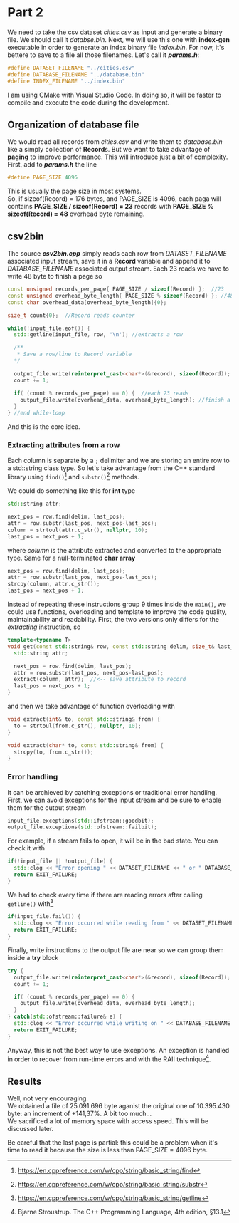 # Part 2

We need to take the csv dataset _cities.csv_ as input and generate a binary file. We should call it _databse.bin_. Next, we will use this one with **index-gen** executable in order to generate an index binary file _index.bin_. For now, it's bettere to save to a file all those filenames. Let's call it _**params.h**_:

```C++
#define DATASET_FILENAME "../cities.csv"
#define DATABASE_FILENAME "../database.bin"
#define INDEX_FILENAME "../index.bin"
```

I am using CMake with Visual Studio Code. In doing so, it will be faster to compile and execute the code during the development.

## Organization of database file

We would read all records from _cities.csv_ and write them to _database.bin_ like a simply collection of **Record**s. But we want to take advantage of **paging** to improve performance. This will introduce just a bit of complexity. First, add to _**params.h**_ the line

```C++
#define PAGE_SIZE 4096
```

This is usually the page size in most systems.<br>
So, if sizeof(Record) = 176 bytes, and PAGE_SIZE is 4096, each paga will contains **PAGE_SIZE / sizeof(Record) = 23** records with **PAGE_SIZE % sizeof(Record) = 48** overhead byte remaining. 

## csv2bin

The source _**csv2bin.cpp**_ simply reads each row from _DATASET_FILENAME_ associated input stream, save it in a **Record** variable and append it to _DATABASE_FILENAME_ associated output stream. Each 23 reads we have to write 48 byte to finish a page so

```C++
const unsigned records_per_page{ PAGE_SIZE / sizeof(Record) };  //23
const unsigned overhead_byte_length{ PAGE_SIZE % sizeof(Record) }; //48 byte
const char overhead_data[overhead_byte_length]{0};

size_t count{0};  //Record reads counter

while(!input_file.eof()) {
  std::getline(input_file, row, '\n'); //extracts a row

  /**
   * Save a row/line to Record variable
  */

  output_file.write(reinterpret_cast<char*>(&record), sizeof(Record));
  count += 1;

  if( (count % records_per_page) == 0) {  //each 23 reads
    output_file.write(overhead_data, overhead_byte_length); //finish a page
  }
} //end while-loop
```

And this is the core idea.

### Extracting attributes from a row

Each column is separate by a `;` delimiter and we are storing an entire row to a std::string class type. So let's take advantage from the C++ standard library using `find()`[^1] and `substr()`[^2] methods.

We could do something like this for **int** type

```C++
std::string attr;

next_pos = row.find(delim, last_pos);
attr = row.substr(last_pos, next_pos-last_pos);
column = strtoul(attr.c_str(), nullptr, 10);
last_pos = next_pos + 1;
```

where _column_ is the attribute extracted and converted to the appropriate type. Same for a null-terminated **char array**

```C++
next_pos = row.find(delim, last_pos);
attr = row.substr(last_pos, next_pos-last_pos);
strcpy(column, attr.c_str());
last_pos = next_pos + 1;
```

Instead of repeating these instructions group 9 times inside the `main()`, we could use functions, overloading and template to improve the code quality, maintainability and readability. First, the two versions only differs for the _extracting_ instruction, so

```C++
template<typename T>
void get(const std::string& row, const std::string delim, size_t& last_pos, size_t& next_pos, T& column) {
  std::string attr;

  next_pos = row.find(delim, last_pos);
  attr = row.substr(last_pos, next_pos-last_pos);
  extract(column, attr);  //<-- save attribute to record
  last_pos = next_pos + 1;
}
```

and then we take advantage of function overloading with

```C++
void extract(int& to, const std::string& from) {
  to = strtoul(from.c_str(), nullptr, 10);
}

void extract(char* to, const std::string& from) {
  strcpy(to, from.c_str());
}
```

### Error handling

It can be archieved by catching exceptions or traditional error handling.<br>
First, we can avoid exceptions for the input stream and be sure to enable them for the output stream

```C++
input_file.exceptions(std::ifstream::goodbit);
output_file.exceptions(std::ofstream::failbit);
```

For example, if a stream fails to open, it will be in the bad state. You can check it with

```C++
if(!input_file || !output_file) {
  std::clog << "Error opening " << DATASET_FILENAME << " or " DATABASE_FILENAME << "\n";
  return EXIT_FAILURE;
}
```

We had to check every time if there are reading errors after calling `getline()` with[^3]

```C++
if(input_file.fail()) {
  std::clog << "Error occurred while reading from " << DATASET_FILENAME << "\n";
  return EXIT_FAILURE;
}
```

Finally, write instructions to the output file are near so we can group them inside a **try** block

```C++
try {
  output_file.write(reinterpret_cast<char*>(&record), sizeof(Record));
  count += 1;

  if( (count % records_per_page) == 0) {
    output_file.write(overhead_data, overhead_byte_length);
  }
} catch(std::ofstream::failure& e) {
  std::clog << "Error occurred while writing on " << DATABASE_FILENAME << ": " << e.what() << "\n";
  return EXIT_FAILURE;
}
```

Anyway, this is not the best way to use exceptions. An exception is handled in order to recover from run-time errors and with the RAII technique[^4].

## Results

Well, not very encouraging.<br>
We obtained a file of 25.091.696 byte aganist the original one of 10.395.430 byte: an increment of +141,37%. A bit too much...<br>
We sacrificed a lot of memory space with access speed. This will be discussed later.

Be careful that the last page is partial: this could be a problem when it's time to read it because the size is less than PAGE_SIZE = 4096 byte.

[^1]: <https://en.cppreference.com/w/cpp/string/basic_string/find>
[^2]: <https://en.cppreference.com/w/cpp/string/basic_string/substr>
[^3]: <https://en.cppreference.com/w/cpp/string/basic_string/getline>
[^4]: Bjarne Stroustrup. The C++ Programming Language, 4th edition, §13.1